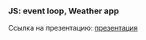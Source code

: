 ### JS: event loop, Weather app

Ссылка на презентацию: [презентация](https://github.com/ait-tr/cohort33/blob/main/front_end/lesson_15/Weather_App.pdf)
